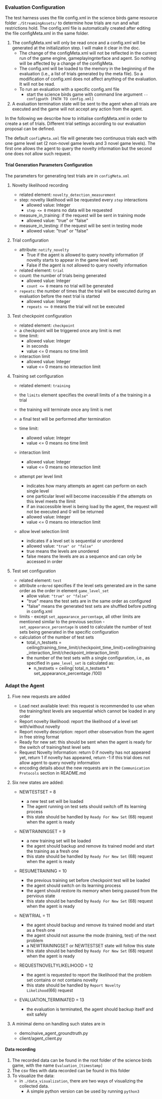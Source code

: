 ### Evaluation Configuration 
The test harness uses the file config.xml in the science birds game resource folder <code>./StreamingAssets/</code> to determine how trials are run and what restrictions hold. The config.xml file is automatically created after editing the file configMeta.xml in the same folder.

1. The configMeta.xml will only be read once and a config.xml will be generated at the initialization step. I will make it clear in the doc.
    - The change of the configMeta.xml will not be reflected in the current run of the game engine, gameplayingnterface and agent. So nothing will be affected by a change of the configMeta.
    - The config.xml will be loaded to the memory in the beginning of the evaluation (i.e., a list of trials generated by the meta file). So a modification of config.xml does not affect anything of the evaluation. It will not be read.
    - To run an evaluation with a specific config.xml file
        - start the science birds game with command line argument <code>--configpath [PATH TO config.xml]</code>
2. A evaluation termination state will be sent to the agent when all trials are executed and the game will not accept any action from the agent.

In the following we describe how to initialise configMeta.xml in order to create a set of trials. Different trial settings according to our evaluation proposal can be defined.

The default <code>configMeta.xml</code> file will generate two continuous trials each with one game level set (2 non-novel game levels and 3 novel game levels). The first one allows the agent to query the novelty information but the second one does not allow such request.   

#### Trial Generation Parameters Configuration
The parameters for generating test trials are in <code>configMeta.xml</code>

1. Novelty likelihood recording
    - related element: <code>novelty_detection_measurement</code>
    - step: novelty likelihood will be requested every <code>$step$</code> interactions
        - allowed value: Integer
        - <code>step <= 0</code> means no data will be requested 
    - measure_in_training: if the request will be sent in training mode
        - allowed value: "true" or "false"
    - measure_in_testing: if the request will be sent in testing mode
        - allowed value: "true" or "false"
    
2. Trial configuration
    - attribute: <code>notify_novelty</code>
        - True if the agent is allowed to query novelty information (if novelty starts to appear in the game level set)
        - False if the agent is not allowed to query novelty information
    - related element: <code>trial</code>
    - count: the number of trials being generated
        - allowed value: Integer
        - <code>count <= 0</code> means no trial will be generated
    - <code>repeats</code>: the number of times that the trial will be executed during an evaluation before the next trial is started
        - allowed value: Integer
        - <code>repeats <= 0</code> means the trial will not be executed

3. Test checkpoint configuration
    - related element: <code>checkpoint</code>    
    - a checkpoint will be triggered once any limit is met 
    - time limit:
        - allowed value: Integer
        - in seconds
        - value <= 0 means no time limit
     - interaction limit
         - allowed value: Integer
         - value <= 0 means no interaction limit

 4. Training set configuration
     - related element: <code>training</code>
     -  the <code>limits</code> element specifies the overall limits of a the training in a trial
     -  the training will terminate once any limit is met
     - a final test will be performed after termination

     - time limit:
        - allowed value: Integer
        - value <= 0 means no time limit
     - interaction limit
         - allowed value: Integer
         - value <= 0 means no interaction limit
    - attempt per level limit
         - indicates how many attempts an agent can perform on each single level
         - one particular level will become inaccessible if the attempts on this level meets the llimit  
         - if an inaccessible level is being load by the agent, the request will not be executed and 0 will be returned
         - allowed value: Integer
         - value <= 0 means no interaction limit        
    - allow level selection limit
         - indicates if a level set is sequential or unordered
         - allowed value: <code>"true" or "false"</code>
         - true means the levels are unordered
         - false means the levels are as a sequence and can only be accessed in order

5. Test set configuration
      - related element: <code>test</code>
      - attribute <code>ordered</code> specifies if the level sets generated are in the same order as the order in element <code>game_level_set</code>
          - allow value:  <code>"true" or "false"</code>
          - "true" means the test sets are in the same order as configured
          - "false" means the generated test sets are shuffled before putting in config.xml
      - limits
            - except <code>set_appearance_percentage</code>, all other limits are mentioned similar to the previous section
            - <code>set_appearance_percentage</code> is used to calculate the number of test sets being generated in the specific configuration
      - calculation of the number of test sets
          - total_n_testsets = ceiling(training_time_limit/checkpoint_time_limit)+ceiling(training_interaction_limit/checkpoint_interaction_limit)
           - the number of the test sets with a single configuration, i.e., as specified in <code>game_level_set</code> is calculated as:
               - n_testsets = ceiling( total_n_testsets *  set_appearance_percentage /100)
           
                          
### Adapt the Agent
1. Five new requests are added
    - Load next available level: this request is recommended to use when the training/test levels are sequential which cannot be loaded in any order 
    - Report novelty likelihood: report the likelihood of a level set with/without novelty
    - Report novelty description: report other observation from the agent in free string format
    - Ready for new set: this should be sent when the agent is ready for the switch of training/test level sets  
    - Request Novelty Information: return 0 if novelty has not appeared yet, return 1 if novelty has appeared, return -1 if this trial does not allow agent to query novelty information
    - encoding details about the new requests are in the <code>Communication Protocols</code> section in README.md
2. Six new states are added:
    - NEWTESTSET = 8
        - a new test set will be loaded 
        - The agent running on test sets should switch off its learning process 
        - this state should be handled by <code>Ready For New Set</code> (68) request when the agent is ready
    - NEWTRAININGSET = 9
        - a new training set will be loaded
        - the agent should backup and remove its trained model and start the training as a fresh one 
        - this state should be handled by <code>Ready For New Set</code> (68) request when the agent is ready
    - RESUMETRAINING = 10
        - the previous training set before checkpoint test will be loaded
        - the agent should switch on its learning process
        - the agent should restore its memory when being paused from the pervious state 
        - this state should be handled by <code>Ready For New Set</code> (68) request when the agent is ready
    - NEWTRIAL = 11
        - the agent should backup and remove its trained model and start as a fresh one
        - the agent should not assume the mode (training, test) of the next problem
        - a NEWTRAININGSET or NEWTESTSET state will follow this state
        - this state should be handled by <code>Ready For New Set</code> (68) request when the agent is ready
    - REQUESTNOVELTYLIKELIHOOD = 12
        - the agent is requested to report the likelihood that the problem set contains or not contains novelty
        - this state should be handled by <code>Report Novelty Likelihood</code>(66) request
        
    - EVALUATION_TERMINATED = 13
        - the evaluation is terminated, the agent should backup itself and exit safely
        
 3. A minimal demo on handling such states are in
       - demo/naive_agent_groundtruth.py 
       - client/agent_client.py

#### Data recording
1. The recorded data can be found in the root folder of the science birds game, with the name <code>Evaluation_[timestamp]</code>
2. The csv files with data recorded can be found in this folder
3. To visualize the data:
    - in <code>./data_visualization</code>, there are two ways of visualizing the collected data. 
        - A simple python version can be used by running <code>python3  </code>
